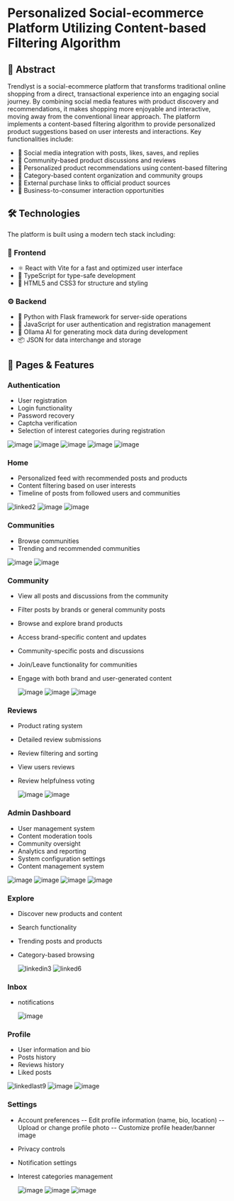 # Personalized Social-ecommerce Platform Utilizing Content-based Filtering Algorithm

## 🌟 Abstract 
Trendlyst is a social-ecommerce platform that transforms traditional online shopping from a direct, transactional experience into an engaging social journey. By combining social media features with product discovery and recommendations, it makes shopping more enjoyable and interactive, moving away from the conventional linear approach. The platform implements a content-based filtering algorithm to provide personalized product suggestions based on user interests and interactions. Key functionalities include:
- 💫 Social media integration with posts, likes, saves, and replies
- 💭 Community-based product discussions and reviews
- 🎯 Personalized product recommendations using content-based filtering
- 📂 Category-based content organization and community groups
- 🔗 External purchase links to official product sources
- 🤝 Business-to-consumer interaction opportunities

## 🛠️ Technologies
The platform is built using a modern tech stack including:

### 🎨 Frontend
- ⚛️ React with Vite for a fast and optimized user interface
- 📘 TypeScript for type-safe development
- 🎨 HTML5 and CSS3 for structure and styling

### ⚙️ Backend
- 🐍 Python with Flask framework for server-side operations
- 🔐 JavaScript for user authentication and registration management
- 🤖 Ollama AI for generating mock data during development
- 📦 JSON for data interchange and storage

## 📱 Pages & Features

### Authentication
- User registration
- Login functionality
- Password recovery
- Captcha verification
- Selection of interest categories during registration
  
![image](https://github.com/user-attachments/assets/f792f027-3b74-40a1-9576-8580a7bf8316)
![image](https://github.com/user-attachments/assets/d0809d7c-c7f6-49eb-9090-5ca5ae236e62)
![image](https://github.com/user-attachments/assets/7fd43201-70c4-4822-bf30-5738cdbced12)
![image](https://github.com/user-attachments/assets/63183b74-6722-43f9-9e9b-d917ff4bcfbe)
![image](https://github.com/user-attachments/assets/47e2769d-459f-439e-9815-3e99111fdc1f)



### Home
- Personalized feed with recommended posts and products
- Content filtering based on user interests
- Timeline of posts from followed users and communities
  
![linked2](https://github.com/user-attachments/assets/d4c62572-b199-442c-8804-2310514c43fe)
![image](https://github.com/user-attachments/assets/cecd402c-342f-464a-bf36-39b4ac27e0a5)
![image](https://github.com/user-attachments/assets/76e00ee6-dfca-4cdb-9cbd-6d91aac77249)

### Communities 
- Browse communities 
- Trending and recommended communities
  
![image](https://github.com/user-attachments/assets/cbc0af5b-a857-4483-9caf-fe5d4b7759fd)
![image](https://github.com/user-attachments/assets/ab0981b6-bcc0-4c93-b286-ab08e79c8d37)


### Community
- View all posts and discussions from the community
- Filter posts by brands or general community posts
- Browse and explore brand products
- Access brand-specific content and updates
- Community-specific posts and discussions
- Join/Leave functionality for communities
- Engage with both brand and user-generated content
  
  ![image](https://github.com/user-attachments/assets/3de67672-c646-4533-a164-ee0172da665f)
  ![image](https://github.com/user-attachments/assets/d8bc1638-226b-4c99-a7d5-1bfe0a081e2c)
  ![image](https://github.com/user-attachments/assets/ef98b0c6-fd1b-432c-bd11-008c18255c14)

### Reviews
- Product rating system
- Detailed review submissions
- Review filtering and sorting
- View users reviews 
- Review helpfulness voting
  
  ![image](https://github.com/user-attachments/assets/51660ea4-4bea-4f9b-8641-eb88ae9b620c)
  ![image](https://github.com/user-attachments/assets/067ea483-ba90-4362-82fe-a07cdeb3d034)
  
### Admin Dashboard
- User management system
- Content moderation tools
- Community oversight
- Analytics and reporting
- System configuration settings
- Content management system
  
![image](https://github.com/user-attachments/assets/d63f13f1-b713-4189-9709-72ac49984bdd)
![image](https://github.com/user-attachments/assets/e9193172-ed92-47c9-a887-2710e1ebf806)
![image](https://github.com/user-attachments/assets/f892247e-912e-4e90-95c9-269a93d9cd6a)
![image](https://github.com/user-attachments/assets/524ea206-4d0a-4b67-93fd-e63486fd6c2c)


### Explore
- Discover new products and content
- Search functionality
- Trending posts and products
- Category-based browsing
  
  ![linkedin3](https://github.com/user-attachments/assets/99f4d934-2516-4a29-81fc-b8d01aa86734)
  ![linked6](https://github.com/user-attachments/assets/52d8beb2-b69b-4891-8521-902bc357569e)

### Inbox
- notifications
  
  ![image](https://github.com/user-attachments/assets/e7dbb476-6050-46df-a871-75564265fbc6)


### Profile
- User information and bio
- Posts history
- Reviews history
- Liked posts

![linkedlast9](https://github.com/user-attachments/assets/72bd5eb9-945f-4f2c-8ec5-2d113d88d37a)
![image](https://github.com/user-attachments/assets/b872fba6-57a0-4520-9cb0-2929c6aad8ca)
![image](https://github.com/user-attachments/assets/a8855f5a-2e8f-4588-bc46-dde2893ccd7d)

### Settings
- Account preferences
 -- Edit profile information (name, bio, location)
 -- Upload or change profile photo
 -- Customize profile header/banner image
- Privacy controls
- Notification settings
- Interest categories management
  
  ![image](https://github.com/user-attachments/assets/fae5275f-a1a7-4acf-a1d3-87a0dd4f72e6)
  ![image](https://github.com/user-attachments/assets/1a58d4f4-c553-425a-a13e-a293e057f772)
  ![image](https://github.com/user-attachments/assets/d1b68557-f10f-4949-a887-42d5df3139e0)



